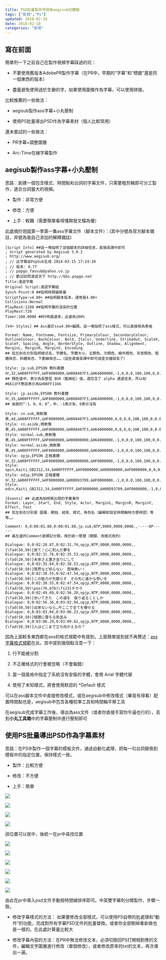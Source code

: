 ```yaml
---
title: PSD批量製作字母與aegisub初體驗
tags: ["影視","Ps"]
updated: 2018-02-18
date: 2018-02-18
categories: "影視"
---
```


## 寫在前面

簡單列一下之前自己在製作視頻字幕踩過的坑：

- 不要使用舊版本AdobePR製作字幕（在PR中，早期的“字幕”和“標題”還是同一個東西的版本）

- 盡量避免使用過於生僻的字，如果使用圖像作為字幕，可以使用拼接。

比較推薦的一些做法：

- aegisub製作ass字幕+小丸壓制

- 使用PS批量導出PSD作為字幕素材（個人比較常用）

還未嘗試的一些做法：

- PR字幕+調整圖層

- Arc-Time在線字幕製作

## aegisub製作ass字幕+小丸壓制

思路：創建一個包含樣式、時間點和台詞的字幕文件，只需要粗剪輯即可分工製作，適合台詞量大的視頻。

- 製作：非常方便

- 修改：方便

- 上手：較難（需要簡單看得懂開發文檔為優）

此處摘抄炮姐第一季第一集ass字幕文件（腳本文件）：(其中分號為官方腳本備註，井號為我自己添加的解釋備註)
```ass
[Script Info] ##這一塊指明了這個腳本的詳細信息，直接英譯中即可
; Script generated by Aegisub 3.0.2
; http://www.aegisub.org/
; // 此字幕由PopSub生成 2014-03-15 17:24:20
; // 版本: 0.77
; // popgo_fansub@yahoo.co.jp
; // 歡迎訪問漫遊天下 http://bbs.popgo.net
Title:漫遊字幕
Original Script:漫遊字幕組
Synch Point:0 ##指明時間偏移量
ScriptType:v4.00+ ##指明腳本版本，通常是4.00+
Collisions:Normal
PlayResX:1280 ##指明字幕的渲染的位置
PlayResY:720
Timer:100.0000 ##計時器速率，此處為100%

[V4+ Styles] ## Ass基於ssa4.00+編碼，這一塊指明了ass樣式，可以直接視為表格

Format: Name, Fontname, Fontsize, PrimaryColour, SecondaryColour, OutlineColour, BackColour, Bold, Italic, Underline, StrikeOut, ScaleX, ScaleY, Spacing, Angle, BorderStyle, Outline, Shadow, Alignment, MarginL, MarginR, MarginV, Encoding
## 從左到右分別指明樣式名、字體名、字體大小、主顏色、次顏色、線外顏色、背景顏色、粗體與否、斜體與否、下劃線與否……（這些直接英譯中即可或查文檔就有了）

Style: jp.sub,EPSON 教科書體Ｍ,32,&H00FFFFFF,&HF0000000,&H008407F3,&H64000000,-1,0,0,0,100,100,0,0.00,1,2,1,2,10,10,10,128
## 顏色值中，表示為長整型 BGR（藍綠紅）值，還包含了 alpha 通道信息，所以如#6611FF應該表示為&H00FF1166

Style: jp.aside,EPSON 教科書體Ｍ,35,&H00FFFFFF,&HF0000000,&H008407F3,&H64000000,-1,0,0,0,100,100,0,0.00,1,2,0,8,30,30,10,128
## 後面的“-1，0，0，0”，中，-1表示有，0表示沒有

Style: cn.sub,微軟雅黑,48,&H00FFFFFF,&HF0000000,&H008407F3,&H64000000,0,0,0,0,100,100,0,0.00,1,2,1,2,30,30,10,134
Style: cn.aside,微軟雅黑,45,&H00FFFFFF,&HF0000000,&H008407F3,&H64000000,0,0,0,0,100,100,0,0.00,1,2,0,8,30,30,10,134
Style: normal.sub,微軟雅黑,45,&H00FFFFFF,&HF0000000,&H00000000,&H64000000,-1,0,0,0,100,100,0,0.00,1,1,0,2,30,30,10,134
Style: normal.aside,微軟雅黑,45,&H00FFFFFF,&HF0000000,&H00000000,&H64000000,-1,0,0,0,100,100,0,0.00,1,1,0,8,30,30,10,134
Style: opjp,EPSON 正楷書體Ｍ,32,&H00FFFFFF,&HF0000000,&H00000000,&HF0000000,-1,0,0,0,100,100,0,0.00,1,3,0,1,15,15,10,128
Style: opcn,Kaiti_GB2312,34,&H00FFFFFF,&HF0000000,&H00000000,&HF0000000,0,0,0,0,100,100,0,0.00,1,3,0,9,15,15,10,1
Style: edjp,EPSON 正楷書體Ｍ,32,&H00FFFFFF,&HF0000000,&H00D93709,&HF0000000,-1,0,0,0,100,100,0,0.00,1,3,0,1,15,15,10,128
Style: edcn,Kaiti_GB2312,34,&H00FFFFFF,&HF0000000,&H00D93709,&HF0000000,-1,0,0,0,100,100,0,0.00,1,3,0,9,15,15,10,1

[Events] ## 此處為按時間出現的字幕事件
Format: Layer, Start, End, Style, Actor, MarginL, MarginR, MarginV, Effect, Text
## 從左到右分別是 圖層、開始、結束、樣式、角色名（編輯和設定時間軸時方便辨認）等等……

Comment: 0,0:00:01.80,0:00:01.80,jp.sub,NTP,0000,0000,0000,,-----OP------
## 最左邊的Comment是標記分類，用於統一管理（開關、改樣式啥的）

Dialogue: 0,0:02:28.87,0:02:31.74,opjp,NTP,0000,0000,0000,,{\fad(50,50)}放て！心に刻んだ夢を
Dialogue: 0,0:02:31.76,0:02:35.53,opjp,NTP,0000,0000,0000,,{\fad(20,50)}未來さえ置き去りにして
Dialogue: 0,0:02:35.64,0:02:38.53,opjp,NTP,0000,0000,0000,,{\fad(50,50)}限界など知らない　意味無い！
Dialogue: 0,0:02:38.55,0:02:47.54,opjp,NTP,0000,0000,0000,,{\fad(50,50)}この能力が光散らす　その先に遙かな想いを
Dialogue: 0,0:02:38.55,0:02:47.54,opjp,NTP,0000,0000,0000,,{\fad(50,50)\pos(76,676)\fs23}チカラ
Dialogue: 0,0:02:49.69,0:02:56.20,opjp,NTP,0000,0000,0000,,{\fad(50,50)}歩いてきた　この道を　振り返ることしか
Dialogue: 0,0:02:56.36,0:03:02.94,opjp,NTP,0000,0000,0000,,{\fad(50,50)}出來ないなら…今ここで全てを壊せる
Dialogue: 0,0:03:03.04,0:03:06.23,opjp,NTP,0000,0000,0000,,{\fad(50,50)}暗闇に墮ちる街並み
Dialogue: 0,0:03:06.29,0:03:09.62,opjp,NTP,0000,0000,0000,,{\fad(50,50)}人はどこまで立ち向かえるの？
```

因為上面較多東西都在ass的格式規範中有提到，上面簡單提到就不再贅述：[ass字幕格式規範](https://github.com/weizhenye/ASS/wiki/ASS-%E5%AD%97%E5%B9%95%E6%A0%BC%E5%BC%8F%E8%A7%84%E8%8C%83)在此。其中提到幾個點注意一下：

1. 行不能被分割

2. 不正確格式的行會被忽略（不會報錯）

3. 當一個風格中指定了系統沒有安裝的字體，會用 Arial 字體代替

4. 使用了未知樣式，將會使用默認的 \*Default 樣式

可以在ass腳本文件中直接修改樣式，或在aegisub中修改樣式（畢竟有得看）配置時間點也是，aegisub中包含各種校準工具和時間軸平移工具

在aegisub完成字幕工作後，導出為ass文件（或者你直接手寫你牛逼也行的），丟到**小丸工具箱**中的字幕壓制中進行壓制即可

## 使用PS批量導出PSD作為字幕素材

思路：在PS中製作一個字幕的模板文件，通過自動化處理，把每一句台詞替換到模板中的指定位置，保持樣式一致。

- 製作：比較方便

- 修改：不方便

- 上手：簡單

![](/asset/images/技术/aegisub/zimu1.png)

![](/asset/images/技术/aegisub/zimu2.png)

![](/asset/images/技术/aegisub/zimu3.png)

![](/asset/images/技术/aegisub/zimu4.png)

該位置可以居中，後統一在pr中尋找位置

![](/asset/images/技术/aegisub/zimu5.png)

![](/asset/images/技术/aegisub/zimu6.png)

![](/asset/images/技术/aegisub/zimu7.png)

![](/asset/images/技术/aegisub/zimu8.png)

![](/asset/images/技术/aegisub/zimu9.png)

![](/asset/images/技术/aegisub/zimu10.png)

由此在pr中導入psd文件手動按時間線排序即可。中英雙字幕則分開製作，步驟一致。

- 修改字幕樣式的方法：
如果要修改全部樣式，可以使用PS自帶的批處理和“動作”的功能，完成對所有字幕PSD文件的批量替換。或者你全部刪掉重新做也是一樣的。在此處計算量比較大

- 修改字幕內容的方法：在PR中無法修改文本，必須切換回PS打開相對應的文件，編輯文字圖層進行修改（單個修改），或者修改原來的txt的文本，再次導出一遍。